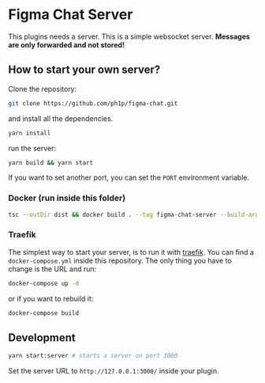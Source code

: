 # Figma Chat Server

This plugins needs a server.
This is a simple websocket server. **Messages are only forwarded and not stored!**

## How to start your own server?

Clone the repository:

```bash
git clone https://github.com/ph1p/figma-chat.git
```

and install all the dependencies.

```bash
yarn install
```

run the server:

```bash
yarn build && yarn start
```

If you want to set another port, you can set the `PORT` environment variable.

### Docker (run inside this folder)

```bash
tsc --outDir dist && docker build . --tag figma-chat-server --build-arg VERSION=$(node -p -e "require('./package.json').version") && docker run -p 127.0.0.1:80:3000/tcp figma-chat-server
```

### Traefik

The simplest way to start your server, is to run it with [traefik](https://traefik.io/).
You can find a `docker-compose.yml` inside this repository.
The only thing you have to change is the URL and run:

```bash
docker-compose up -d
```

or if you want to rebuild it:

```bash
docker-compose build
```

## Development

```bash
yarn start:server # starts a server on port 3000
```

Set the server URL to `http://127.0.0.1:3000/` inside your plugin.
